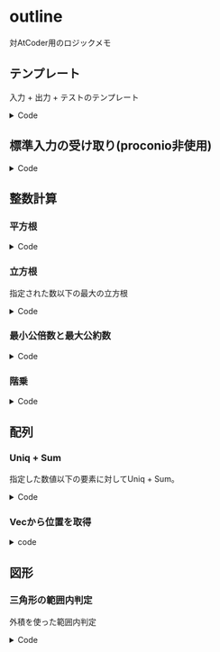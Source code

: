 # outline

対AtCoder用のロジックメモ

## テンプレート

入力 + 出力 + テストのテンプレート

<details><summary>Code</summary><div>

```rust
use proconio::input;
use std::io::{self, BufWriter, Write};

fn main() {
    input! {
        n: u64,
    }
    let stdout = io::stdout();
    let mut stdout = BufWriter::new(stdout.lock());
    main_logic(&mut stdout, n);
    stdout.flush().unwrap();
}

fn main_logic<W: Write>(w: &mut W, n: u64) {
    writeln!(w, "").unwrap();
}

#[cfg(test)]
mod tests {
    use super::*;

    #[test]
    fn test_main_logic01() {
        let mut buff = Vec::<u8>::new();
        main_logic(&mut buff, 343);
        let actual = String::from_utf8(buff).unwrap();
        let actual = actual.split("\n").collect::<Vec<&str>>();
        let expect = vec!["343"];
        (0..expect.len()).for_each(|index| {
            assert_eq!(expect[index], actual[index]);
        });
    }
}
```

</div></details>

## 標準入力の受け取り(proconio非使用)

<details><summary>Code</summary><div>

```rust
fn main() {
    fn read_buffer() -> Option<u64> {
        let mut buffer = String::new();
        io::stdin()
            .read_line(&mut buffer)
            .expect("Failed to read line.");
        let s = buffer.trim().chars().collect::<String>();
        if s.len() == 0 {
            return None;
        }
        Some(s.parse::<u64>().unwrap())
    }
    let mut a = Vec::new();
    loop {
        match read_buffer() {
            None => break,
            Some(val) => {
                a.push(val);
            }
        }
    }
    let stdout = io::stdout();
    let mut stdout = BufWriter::new(stdout.lock());
    main_logic(&mut stdout, a);
    stdout.flush().unwrap();
}
```

</div></details>

## 整数計算

### 平方根

<details><summary>Code</summary><div>

```rust
fn calc_squrt(n: u64) -> Option<u64> {
    let mut factor = 0u64;
    while factor.pow(2) < n {
        factor += 1;
        let val = factor.pow(2);
        if val == n {
            return Some(factor);
        }
        if val > n {
            break;
        }
    }
    return None;
}

#[cfg(test)]
mod tests {
    use super::*;

    #[test]
    fn sqrt_test01() {
        let actual = calc_squrt(4);
        let expect = Some(2);
        assert_eq!(expect, actual)
    }

    #[test]
    fn sqrt_test02() {
        let actual = calc_squrt(5);
        let expect = None;
        assert_eq!(expect, actual)
    }

    #[test]
    fn sqrt_test03() {
        let actual = calc_squrt(100);
        let expect = Some(10);
        assert_eq!(expect, actual)
    }
}
```

</div></details>

### 立方根

指定された数以下の最大の立方根

<details><summary>Code</summary><div>

```rust
fn calc_cbrt(n: u64) -> Option<u64> {
    let mut result = 0;
    for i in 0.. {
        let x = i * i * i;
        if x > n {
            break;
        }
        result = i;
    }
    Some(result)
}
```

</div></details>

### 最小公倍数と最大公約数

<details><summary>Code</summary><div>

```rust
// 最小公倍数
fn lcm(factor1: u64, factor2: u64) -> u64 {
    factor1 * factor2 / gcd(factor1, factor2)
}

// 最大公約数
fn gcd(factor1: u64, factor2: u64) -> u64 {
    if factor2 == 0 {
        return factor1;
    }
    gcd(factor2, factor1 % factor2)
}
```

</div></details>


### 階乗

<details><summary>Code</summary><div>

```rust
fn factorial(x: u64) -> u64 {
    if x <= 1 {
        return 1;
    }
    x * factorial(x - 1)
}

#[cfg(test)]
mod tests {
    use super::*;

    #[test]
    fn test_factorial_01() {
        let actual = factorial(3);
        let expect = 6;
        assert_eq!(expect, actual);
    }

    #[test]
    fn test_factorial_02() {
        let actual = factorial(7);
        let expect = 5040;
        assert_eq!(expect, actual);
    }
}
```

</div></details>

## 配列

### Uniq + Sum

指定した数値以下の要素に対してUniq + Sum。

<details><summary>Code</summary><div>

```rust
fn main_logic<W: Write>(w: &mut W, n: usize, k: u64, a: Vec<u64>) {
    let uniq_set: HashSet<u64> = a.into_iter().filter(|val| val <= &k).collect();
    let summary = Vec::from_iter(uniq_set).iter().fold(0, |sum, i| sum + i);
    writeln!(w, "{}", summary).unwrap();
}
```

</div></details>

### Vec<String>から位置を取得

<details><summary>code</summary><div>

```rust
fn main() {
    let map = vec![
        "..#..".to_string(),
        ".S##.".to_string(),
        ".##T.".to_string(),
        ".....".to_string(),
    ];
    let (tx, ty) = map
        .iter()
        .enumerate()
        .filter(|(_, map)| map.contains("T"))
        .map(|(index, map)| (index, map.find("T").unwrap()))
        .next()
        .unwrap();
    println!("x: {}, y: {}", tx, ty);
}
```

</div></details>

## 図形

### 三角形の範囲内判定

外積を使った範囲内判定

<details><summary>Code</summary><div>

```rust
#[derive(Eq, Hash, PartialEq, Debug, Copy, Clone)]
struct Point {
    x: i64,
    y: i64,
}

fn in_triangle(a: Point, b: Point, c: Point, p: Point) -> bool {
    eprintln!("is_triangle({:?}, {:?}, {:?}, {:?})", a, b, c, p);

    let ab = Point{x: b.x - a.x, y: b.y - a.y};
    let bc = Point{x: c.x - b.x, y: c.y - b.y};
    let ca = Point{x: a.x - c.x, y: a.y - c.y};

    let ap = Point{x: p.x - a.x, y: p.y - a.y};
    let bp = Point{x: p.x - b.x, y: p.y - b.y};
    let cp = Point{x: p.x - c.x, y: p.y - c.y};

    let c1 = ab.x * bp.y - ab.y * bp.x;
    let c2 = bc.x * cp.y - bc.y * cp.x;
    let c3 = ca.x * ap.y - ca.y * ap.x;

    (c1 > 0 && c2 > 0 && c3 > 0) ||
    (c1 < 0 && c2 < 0 && c3 < 0)
}
```

</div></details>